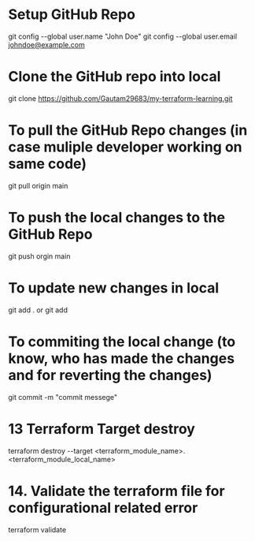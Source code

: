 # Setup GitHub Repo
git config --global user.name "John Doe"
git config --global user.email johndoe@example.com

# Clone the GitHub repo into local
git clone https://github.com/Gautam29683/my-terraform-learning.git

# To pull the GitHub Repo changes (in case muliple developer working on same code)
git pull origin main

# To push the local changes to the GitHub Repo
git push orgin main

# To update new changes in local
git add . or git add <file name for adding specific file changes >

# To commiting the local change (to know, who has made the changes and for reverting the changes)
git commit -m "commit messege"

# 13 Terraform Target destroy
terraform destroy --target <terraform_module_name>.<terraform_module_local_name>

# 14. Validate the terraform file for configurational related error
terraform validate